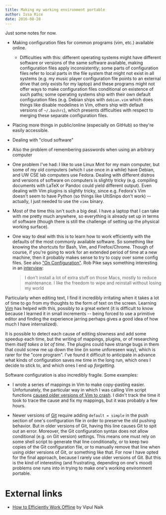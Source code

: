 ```yaml
---
title: Making my working environment portable
author: Issa Rice
date: 2016-08-28
---
```


Just some notes for now.

  * Making configuration files for common programs (vim, etc.) available
    online.
      * Difficulties with this: different operating systems might have
        different software or versions of the same software available, making
        configuration files apply inconsistently; some parts of configuration
        files refer to local parts in the file system that might not exist in
        all systems (e.g. my music player configuration file points to an
        external drive that only exists for my laptop) and these programs might
        not offer ways to make configuration files conditional on existence of
        such paths; some operating systems ship with their own default
        configuration files (e.g. Debian ships with `debian.vim` which does
        things like disable modelines in Vim, others ship with default versions
        of `~/.bashrc`), which presents difficulties with respect to merging
        these separate configuration files.
  * Placing more things in public/online (especially on GitHub) so they're
    easily accessible.
  * Dealing with "cloud software"
  * Also the problem of remembering passwords when using an arbitrary computer
  * One problem I've had: I like to use Linux Mint for my main computer, but
    some of my old computers (which I use once in a while) have Debian, and UW
    CSE lab computers use Fedora. Dealing with different distros and versions
    of software on computers is slightly tricky (e.g. compiling documents with
    LaTeX or Pandoc could yield different output). Even dealing with Vim
    plugins is slightly tricky, since e.g. Fedora's Vim doesn't seem to have
    Python (so things like UltiSnips don't work) -- actually, I just needed to
    use the `vimx` binary.
  * Most of the time this isn't such a big deal. I have a laptop that I can
    take with me pretty much anywhere, so everything is already set up in terms
    of software (though there is still the challenge of setting up the physical
    working surface).
  * One way to deal with this is to learn how to work efficiently with the
    defaults of the most commonly available software.
    So something like knowing the shortcuts for Bash, Vim, and Firefox/Chrome.
    Though of course, if you're going to work for an extended period of time at
    a new machine, then it probably makes sense to try to copy over some config
    files.
    See also ["On Configuration"](http://sstephenson.us/posts/on-configuration).
    Rob Pike says something interesting in an
    [interview](https://usesthis.com/interviews/rob.pike/):

    > I don't install a lot of extra stuff on those Macs, mostly to reduce
    > maintenance. I like the freedom to wipe and reinstall without losing my
    > world

  <!-- * The [principle of temporal locality][loc] says that the same values are accessed frequently. In terms of web URLs, this means that if I visit each of Facebook and Gmail once, then Firefox will remember a much larger fraction of the -->

Particularly when editing text, I find it incredibly irritating when it takes a
lot of time to go from my thoughts to the form of text on the screen.
Learning [Vim](wiki/vim.md) has helped with this, possibly to a great extent
(it is difficult to know because I learned it in small increments -- being
forced to use a primitive editor and finding the experience jarring perhaps
gives a good idea of how much I have internalized).

It is possible to detect each cause of editing slowness and add some speedup
each time, but the writing of mappings, plugins, or of researching them *itself
takes a lot of time*.
The plugins could have strange bugs in them that could screw me up down the
line (in some unforeseen way), which is rarer for the "core program".
I've found it difficult to anticipate in advance what kinds of configuration
saves me time in the long run, which ones I decide to stick to, and which ones
I end up *forgetting*.

Software configuration is also incredibly fragile.
Some examples:

- I wrote a series of mappings in Vim to make copy-pasting easier.
  Unfortunately, the particular way in which I was calling Vim script functions
  [caused older versions of Vim to crash](https://github.com/riceissa/vim-cuaccp/blob/595787e9e9a0ee68143fedb4124fedb663f7d1d1/plugin/cuaccp.vim#L17-L24).
  I didn't track the time it took to trace the cause and fix my mappings, but
  it was probably a few hours.
  <!-- rewrite: Was spending these few hours in frustration to make copy-pasting using this
  mapping not crash Vim so that I would save time each time I copy-pasted
  something in older versions of Vim and save myself from minor frustration
  each time I copy-pasted worth it? -->

- Newer versions of [Git](wiki/git.md) require adding `default = simple` in the
  push section of one's configuration file in order to preserve the old pushing
  behavior.
  But in older versions of Git, having this line causes Git to spit out an
  error.
  Moreover, the Git configuration syntax does not allow conditional (e.g. on
  Git version) settings.
  This means one must rely on some shell script to generate that line
  conditionally, or to keep two copies of the Git configuration file, or to
  manually remove that line when using older versions of Git, or something like
  that.
  For now I have opted for the final approach, because I rarely use older
  versions of Git.
  But this is the kind of interesting (and frustrating, depending on one's
  mood) problems one runs into in trying to make one's working environment
  portable.

# External links

  * [How to Efficiently Work Offline](http://www.wikihow.com/Efficiently-Work-Offline) by Vipul Naik

[loc]: https://en.wikipedia.org/wiki/Locality_of_reference
